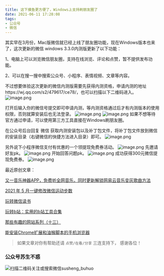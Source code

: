 ```yaml
---
title: 这下摸鱼更方便了，Windows上支持刷朋友圈了
date: 2021-06-11 17:28:08
tags:
- 公众号
- 微信
---
```

其实早在3月份，Mac版微信就已经上线了朋友圈功能，现在Windows版本也来了，这次更新的微信 windows 3.3.0内测版更新了以下功能：

1、电脑上可以浏览微信朋友圈，支持在线浏览、评论和点赞，暂不提供发布功能。

2、可以在搜一搜中搜索公众号、小程序、表情视频、文章等内容。

不过想要体验这次更新的微信内测版需要先获得内测资格，申请内测的地址https://wj.qq.com/s2/479617/ce78/，也可以扫描以下二维码进入。
![image.png](https://upload-images.jianshu.io/upload_images/23152173-19ad872da510a862.png?imageMogr2/auto-orient/strip%7CimageView2/2/w/1240)


打开后输入你的微信号提交即可申请内测，等内测资格通过后才有内测版本的使用权限，否则就算安装后也无法登录。
![image.png](https://upload-images.jianshu.io/upload_images/23152173-1c1305aaf2c449a3.png?imageMogr2/auto-orient/strip%7CimageView2/2/w/1240)
![image.png](https://upload-images.jianshu.io/upload_images/23152173-ae06500f0d399007.png?imageMogr2/auto-orient/strip%7CimageView2/2/w/1240)
如果不想等待官方通过申请，可以使用第三方工具直接在Windows刷朋友圈。

在公众号后台回复 微信 获取内测安装包以及补丁包文件，将补丁包文件放到微信的安装目录（右键微信的快捷方法进入目录）即可。
![image.png](https://upload-images.jianshu.io/upload_images/23152173-7c010c85155cf380.png?imageMogr2/auto-orient/strip%7CimageView2/2/w/1240)

另外说下小程序微信支付有优惠的一个领提现免费券活动。
![image.png](https://upload-images.jianshu.io/upload_images/23152173-b4efcb2eefa3a5bf.png?imageMogr2/auto-orient/strip%7CimageView2/2/w/1240)
先邀请好友pk。
![image.png](https://upload-images.jianshu.io/upload_images/23152173-3282d1a88a6ddae5.png?imageMogr2/auto-orient/strip%7CimageView2/2/w/1240)
开始回答问题pk。
![image.png](https://upload-images.jianshu.io/upload_images/23152173-0be1e6bd73133e87.png?imageMogr2/auto-orient/strip%7CimageView2/2/w/1240)
成功获得300元微信提现免费券。
![image.png](https://upload-images.jianshu.io/upload_images/23152173-e198476b56828947.png?imageMogr2/auto-orient/strip%7CimageView2/2/w/1240)

最近原创文章：


[又一音乐神器APP，免费听全网音乐，同时更新解锁网易云音乐变灰歌曲方法](https://mp.weixin.qq.com/s/qkygGwHyVCVQQPogkRzC3g)

[2021 年 5 月一键修改微信运动步数](https://mp.weixin.qq.com/s/PQ9DfLjLsGyqjvYiQcsR9w)

[玩转微信读书](https://mp.weixin.qq.com/s/13tErvC_GTnlDt8w0a5oiQ)

[玩转b站：实用的b站工具合集](https://mp.weixin.qq.com/s/yMz2xsxhniyF0hWHXZjV2Q)

[那些有趣的网站系列（十三）](https://mp.weixin.qq.com/s/tdUtyCaHQ9iVYKBNPyNuIQ)

[能安装Chrome扩展和油猴脚本的手机浏览器](https://mp.weixin.qq.com/s/GVHav2__mvRP84Ll0fKs6Q)

>  如果文章对你有帮助还请 `点赞/在看/分享` 三连支持下， 感谢各位！

### 公众号苏生不惑
![扫描二维码关注或搜索微信susheng_buhuo](https://upload-images.jianshu.io/upload_images/23152173-61c280d775baf3e6.png?imageMogr2/auto-orient/strip%7CimageView2/2/w/1240)